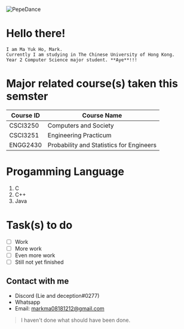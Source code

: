 ![PepeDance](https://cdn.discordapp.com/emojis/444226569016311829.gif?v=1)

# **Hello there!**
	I am Ma Yuk Ho, Mark. 
	Currently I am studying in The Chinese University of Hong Kong.
	Year 2 Computer Science major student. **Aye**!!!
	
# Major related course(s) taken this semster
|Course ID | Course Name |
|--- |---|
|CSCI3250 |Computers and Society |
|CSCI3251 |Engineering Practicum |
|ENGG2430 |Probability and Statistics for Engineers|
	
# Progamming Language
1. C
2. C++
3. Java

# Task(s) to do
- [ ] Work
- [ ] More work
- [ ] Even more work
- [ ] Still not yet finished

## Contact with me
- Discord (Lie and deception#0277)
- Whatsapp
- Email: markma08181212@gmail.com
>I haven't done what should have been done.